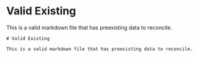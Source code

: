 # Valid Existing

This is a valid markdown file that has preexisting data to reconcile.


```
# Valid Existing

This is a valid markdown file that has preexisting data to reconcile.
```
